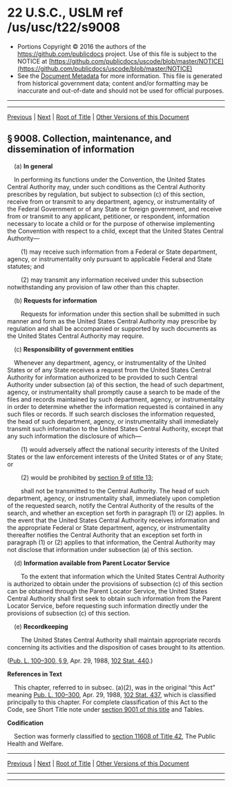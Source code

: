 ---
---

# 22 U.S.C., USLM ref /us/usc/t22/s9008

* Portions Copyright © 2016 the authors of the https://github.com/publicdocs project.
  Use of this file is subject to the NOTICE at [https://github.com/publicdocs/uscode/blob/master/NOTICE](https://github.com/publicdocs/uscode/blob/master/NOTICE)
* See the [Document Metadata](././../../../..//README.md) for more information.
  This file is generated from historical government data; content and/or formatting may be inaccurate and out-of-date and should not be used for official purposes.

----------
----------

[Previous](./../../../..//us/usc/t22/ch97/m__us_usc_t22_s9007.md) | [Next](./../../../..//us/usc/t22/ch97/m__us_usc_t22_s9009.md) | [Root of Title](./../../../../) | [Other Versions of this Document](https://publicdocs.github.io/go/links?ns=uslm&ref=%2Fus%2Fusc%2Ft22%2Fs9008)

## § 9008. Collection, maintenance, and dissemination of information

    (a) __In general__ 

    In performing its functions under the Convention, the United States Central Authority may, under such conditions as the Central Authority prescribes by regulation, but subject to subsection (c) of this section, receive from or transmit to any department, agency, or instrumentality of the Federal Government or of any State or foreign government, and receive from or transmit to any applicant, petitioner, or respondent, information necessary to locate a child or for the purpose of otherwise implementing the Convention with respect to a child, except that the United States Central Authority—

        (1) may receive such information from a Federal or State department, agency, or instrumentality only pursuant to applicable Federal and State statutes; and

        (2) may transmit any information received under this subsection notwithstanding any provision of law other than this chapter.

    (b) __Requests for information__ 

        Requests for information under this section shall be submitted in such manner and form as the United States Central Authority may prescribe by regulation and shall be accompanied or supported by such documents as the United States Central Authority may require.

    (c) __Responsibility of government entities__ 

    Whenever any department, agency, or instrumentality of the United States or of any State receives a request from the United States Central Authority for information authorized to be provided to such Central Authority under subsection (a) of this section, the head of such department, agency, or instrumentality shall promptly cause a search to be made of the files and records maintained by such department, agency, or instrumentality in order to determine whether the information requested is contained in any such files or records. If such search discloses the information requested, the head of such department, agency, or instrumentality shall immediately transmit such information to the United States Central Authority, except that any such information the disclosure of which—

        (1) would adversely affect the national security interests of the United States or the law enforcement interests of the United States or of any State; or

        (2) would be prohibited by [section 9 of title 13][/us/usc/t13/s9];

        shall not be transmitted to the Central Authority. The head of such department, agency, or instrumentality shall, immediately upon completion of the requested search, notify the Central Authority of the results of the search, and whether an exception set forth in paragraph (1) or (2) applies. In the event that the United States Central Authority receives information and the appropriate Federal or State department, agency, or instrumentality thereafter notifies the Central Authority that an exception set forth in paragraph (1) or (2) applies to that information, the Central Authority may not disclose that information under subsection (a) of this section.

    (d) __Information available from Parent Locator Service__ 

        To the extent that information which the United States Central Authority is authorized to obtain under the provisions of subsection (c) of this section can be obtained through the Parent Locator Service, the United States Central Authority shall first seek to obtain such information from the Parent Locator Service, before requesting such information directly under the provisions of subsection (c) of this section.

    (e) __Recordkeeping__ 

        The United States Central Authority shall maintain appropriate records concerning its activities and the disposition of cases brought to its attention.

([Pub. L. 100–300, § 9][/us/pl/100/300/s9], Apr. 29, 1988, [102 Stat. 440][/us/stat/102/440].)

 __References in Text__ 

    This chapter, referred to in subsec. (a)(2), was in the original “this Act” meaning [Pub. L. 100–300][/us/pl/100/300], Apr. 29, 1988, [102 Stat. 437][/us/stat/102/437], which is classified principally to this chapter. For complete classification of this Act to the Code, see Short Title note under [section 9001 of this title][/us/usc/t22/s9001] and Tables.

 __Codification__ 

    Section was formerly classified to [section 11608 of Title 42][/us/usc/t42/s11608], The Public Health and Welfare.

----------

[Previous](./../../../..//us/usc/t22/ch97/m__us_usc_t22_s9007.md) | [Next](./../../../..//us/usc/t22/ch97/m__us_usc_t22_s9009.md) | [Root of Title](./../../../../) | [Other Versions of this Document](https://publicdocs.github.io/go/links?ns=uslm&ref=%2Fus%2Fusc%2Ft22%2Fs9008)

----------
----------

[/us/usc/t13/s9]: https://publicdocs.github.io/go/links?ns=uslm&ref=%2Fus%2Fusc%2Ft13%2Fs9
[/us/pl/100/300/s9]: https://publicdocs.github.io/go/links?ns=uslm&ref=%2Fus%2Fpl%2F100%2F300%2Fs9
[/us/stat/102/440]: https://publicdocs.github.io/go/links?ns=uslm&ref=%2Fus%2Fstat%2F102%2F440
[/us/pl/100/300]: https://publicdocs.github.io/go/links?ns=uslm&ref=%2Fus%2Fpl%2F100%2F300
[/us/stat/102/437]: https://publicdocs.github.io/go/links?ns=uslm&ref=%2Fus%2Fstat%2F102%2F437
[/us/usc/t22/s9001]: https://publicdocs.github.io/go/links?ns=uslm&ref=%2Fus%2Fusc%2Ft22%2Fs9001
[/us/usc/t42/s11608]: https://publicdocs.github.io/go/links?ns=uslm&ref=%2Fus%2Fusc%2Ft42%2Fs11608


